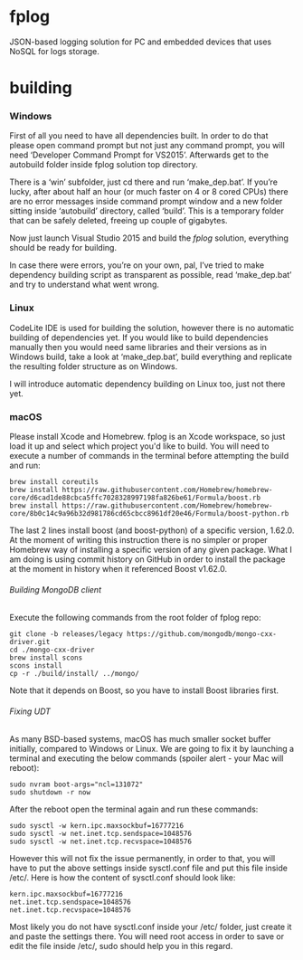 # fplog
JSON-based logging solution for PC and embedded devices that uses NoSQL for logs storage.

# building

### Windows
First of all you need to have all dependencies built. In order to do that please open command prompt but not just any command prompt, you will need ‘Developer Command Prompt for VS2015’. Afterwards get to the autobuild folder inside fplog solution top directory.

There is a ‘win’ subfolder, just cd there and run ‘make_dep.bat’. If you’re lucky, after about half an hour (or much faster on 4 or 8 cored CPUs) there are no error messages inside command prompt window and a new folder sitting inside ‘autobuild’ directory, called ‘build’. This is a temporary folder that can be safely deleted, freeing up couple of gigabytes.

Now just launch Visual Studio 2015 and build the *fplog* solution, everything should be ready for building.

In case there were errors, you’re on your own, pal, I’ve tried to make dependency building script as transparent as possible, read ‘make_dep.bat’ and try to understand what went wrong.

### Linux
CodeLite IDE is used for building the solution, however there is no automatic building of dependencies yet. If you would like to build dependencies manually then you would need same libraries and their versions as in Windows build, take a look at ‘make_dep.bat’, build everything and replicate the resulting folder structure as on Windows.

I will introduce automatic dependency building on Linux too, just not there yet.

### macOS
Please install Xcode and Homebrew. fplog is an Xcode workspace, so just load it up and select which project you'd like to build.
You will need to execute a number of commands in the terminal before attempting the build and run:

    brew install coreutils
    brew install https://raw.githubusercontent.com/Homebrew/homebrew-core/d6cad1de88cbca5ffc7028328997198fa826be61/Formula/boost.rb
    brew install https://raw.githubusercontent.com/Homebrew/homebrew-core/8b0c14c9a96b32d981786cd65cbcc8961df20e46/Formula/boost-python.rb

The last 2 lines install boost (and boost-python) of a specific version, 1.62.0. At the moment of writing this instruction there is no simpler or proper Homebrew way of installing a specific version of any given package. What I am doing is using commit history on GitHub in order to install the package at the moment in history when it referenced Boost v1.62.0.

###### Building MongoDB client

Execute the following commands from the root folder of fplog repo:

    git clone -b releases/legacy https://github.com/mongodb/mongo-cxx-driver.git
    cd ./mongo-cxx-driver
    brew install scons
    scons install
    cp -r ./build/install/ ../mongo/

Note that it depends on Boost, so you have to install Boost libraries first.

###### Fixing UDT

As many BSD-based systems, macOS has much smaller socket buffer initially, compared to Windows or Linux. We are going to fix it by launching a terminal and executing the below commands (spoiler alert - your Mac will reboot):

    sudo nvram boot-args="ncl=131072"
    sudo shutdown -r now

After the reboot open the terminal again and run these commands:

    sudo sysctl -w kern.ipc.maxsockbuf=16777216
    sudo sysctl -w net.inet.tcp.sendspace=1048576
    sudo sysctl -w net.inet.tcp.recvspace=1048576

However this will not fix the issue permanently, in order to that, you will have to put the above settings inside sysctl.conf file and put this file inside /etc/. Here is how the content of sysctl.conf should look like:

    kern.ipc.maxsockbuf=16777216
    net.inet.tcp.sendspace=1048576
    net.inet.tcp.recvspace=1048576

Most likely you do not have sysctl.conf inside your /etc/ folder, just create it and paste the settings there. You will need root access in order to save or edit the file inside /etc/, sudo should help you in this regard.

